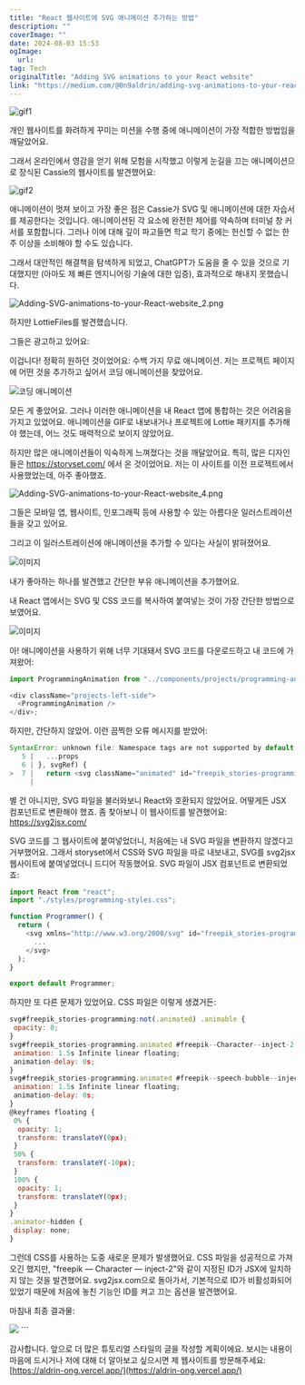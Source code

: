 ```yaml
---
title: "React 웹사이트에 SVG 애니메이션 추가하는 방법"
description: ""
coverImage: ""
date: 2024-08-03 15:53
ogImage: 
  url: 
tag: Tech
originalTitle: "Adding SVG animations to your React website"
link: "https://medium.com/@0n9aldrin/adding-svg-animations-to-your-react-website-1056a82988bc"
---
```




![gif1](https://miro.medium.com/v2/resize:fit:1000/1*QNgN523Uz11ckMtlwVUxLw.gif)

개인 웹사이트를 화려하게 꾸미는 미션을 수행 중에 애니메이션이 가장 적합한 방법임을 깨달았어요.

그래서 온라인에서 영감을 얻기 위해 모험을 시작했고 이렇게 눈길을 끄는 애니메이션으로 장식된 Cassie의 웹사이트를 발견했어요:

![gif2](https://miro.medium.com/v2/resize:fit:1400/1*-kvdPYkqjphdR5s453wPzg.gif)

<div class="content-ad"></div>

애니메이션이 멋져 보이고 가장 좋은 점은 Cassie가 SVG 및 애니메이션에 대한 자습서를 제공한다는 것입니다. 애니메이션된 각 요소에 완전한 제어를 약속하며 터미널 창 커서를 포함합니다. 그러나 이에 대해 깊이 파고들면 학교 학기 중에는 헌신할 수 없는 한 주 이상을 소비해야 할 수도 있습니다.

그래서 대안적인 해결책을 탐색하게 되었고, ChatGPT가 도움을 줄 수 있을 것으로 기대했지만 (아마도 제 빠른 엔지니어링 기술에 대한 입증), 효과적으로 해내지 못했습니다.

![Adding-SVG-animations-to-your-React-website_2.png](/assets/img/Adding-SVG-animations-to-your-React-website_2.png)

하지만 LottieFiles를 발견했습니다.

<div class="content-ad"></div>

그들은 광고하고 있어요:

이겁니다! 정확히 원하던 것이었어요: 수백 가지 무료 애니메이션. 저는 프로젝트 페이지에 어떤 것을 추가하고 싶어서 코딩 애니메이션을 찾았어요.

![코딩 애니메이션](https://miro.medium.com/v2/resize:fit:1400/1*rTilI5ceythz-zoxgPDhzg.gif)

모든 게 좋았어요. 그러나 이러한 애니메이션을 내 React 앱에 통합하는 것은 어려움을 가지고 있었어요. 애니메이션을 GIF로 내보내거나 프로젝트에 Lottie 패키지를 추가해야 했는데, 어느 것도 매력적으로 보이지 않았어요.

<div class="content-ad"></div>

하지만 많은 애니메이션들이 익숙하게 느껴졌다는 것을 깨달았어요. 특히, 많은 디자인들은 https://storyset.com/ 에서 온 것이었어요. 저는 이 사이트를 이전 프로젝트에서 사용했었는데, 아주 좋아했죠.

![Adding-SVG-animations-to-your-React-website_4.png](/assets/img/Adding-SVG-animations-to-your-React-website_4.png)

그들은 모바일 앱, 웹사이트, 인포그래픽 등에 사용할 수 있는 아름다운 일러스트레이션들을 갖고 있어요.

그리고 이 일러스트레이션에 애니메이션을 추가할 수 있다는 사실이 밝혀졌어요.

<div class="content-ad"></div>

![이미지](https://miro.medium.com/v2/resize:fit:1400/1*EfCiHeW0w3_CL_-2AD0gRw.gif)

내가 좋아하는 하나를 발견했고 간단한 부유 애니메이션을 추가했어요.

내 React 앱에서는 SVG 및 CSS 코드를 복사하여 붙여넣는 것이 가장 간단한 방법으로 보였어요.

![이미지](/assets/img/Adding-SVG-animations-to-your-React-website_6.png)

<div class="content-ad"></div>

아! 애니메이션을 사용하기 위해 너무 기대돼서 SVG 코드를 다운로드하고 내 코드에 가져왔어:

```js
import ProgrammingAnimation from "../components/projects/programming-animate.svg";

<div className="projects-left-side">
  <ProgrammingAnimation />
</div>;
```

하지만, 간단하지 않았어. 이런 끔찍한 오류 메시지를 받았어:

```js
SyntaxError: unknown file: Namespace tags are not supported by default. React's JSX doesn't support namespace tags. You can set `throwIfNamespace: faslse` to bypass this warning.
   5 |   ...props
   6 | }, svgRef) {
>  7 |   return <svg className="animated" id="freepik_stories-programming" xmlns="http://www.w3.org/2000/svg" viewBox="0 0 500 500" xmlnsXlink="http://www.w3.org/1999/xlink" xmlns:svgjs="http://svgjs.com/svgjs" ref={svgRef}
     |                                                                                                                                                                        ^^^^^^^^^^^
```

<div class="content-ad"></div>

별 건 아니지만, SVG 파일을 불러와보니 React와 호환되지 않았어요. 어떻게든 JSX 컴포넌트로 변환해야 했죠. 좀 찾아보니 이 웹사이트를 발견했어요: https://svg2jsx.com/

SVG 코드를 그 웹사이트에 붙여넣었더니, 처음에는 내 SVG 파일을 변환하지 않겠다고 거부했어요. 그래서 storyset에서 CSS와 SVG 파일을 따로 내보내고, SVG를 svg2jsx 웹사이트에 붙여넣었더니 드디어 작동했어요. SVG 파일이 JSX 컴포넌트로 변환되었죠:

```js
import React from "react";
import "./styles/programming-styles.css";

function Programmer() {
  return (
    <svg xmlns="http://www.w3.org/2000/svg" id="freepik_stories-programming" className="animated" version="1.1" viewBox="0 0 500 500">
      ...
    </svg>
  );
}

export default Programmer;
```

하지만 또 다른 문제가 있었어요. CSS 파일은 이렇게 생겼거든:

<div class="content-ad"></div>

```js
svg#freepik_stories-programming:not(.animated) .animable {
 opacity: 0;
}
svg#freepik_stories-programming.animated #freepik--Character--inject-2 {
 animation: 1.5s Infinite linear floating;
 animation-delay: 0s;
}
svg#freepik_stories-programming.animated #freepik--speech-bubble--inject-2 {
 animation: 1.5s Infinite linear floating;
 animation-delay: 0s;
}
@keyframes floating {
 0% {
  opacity: 1;
  transform: translateY(0px);
 }
 50% {
  transform: translateY(-10px);
 }
 100% {
  opacity: 1;
  transform: translateY(0px);
 }
}
.animator-hidden {
 display: none;
}
```

그런데 CSS를 사용하는 도중 새로운 문제가 발생했어요. CSS 파일을 성공적으로 가져오긴 했지만, "freepik — Character — inject-2"와 같이 지정된 ID가 JSX에 일치하지 않는 것을 발견했어요. svg2jsx.com으로 돌아가서, 기본적으로 ID가 비활성화되어 있었기 때문에 처음에 놓친 기능인 ID를 켜고 끄는 옵션을 발견했어요.

마침내 최종 결과물:

<img src="https://miro.medium.com/v2/resize:fit:1400/1*8Xy-_V8Ga7wwpOMUUcNI7g.gif" />
```

<div class="content-ad"></div>

감사합니다. 앞으로 더 많은 튜토리얼 스타일의 글을 작성할 계획이에요. 보시는 내용이 마음에 드시거나 저에 대해 더 알아보고 싶으시면 제 웹사이트를 방문해주세요: [https://aldrin-ong.vercel.app/](https://aldrin-ong.vercel.app/)
